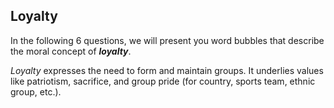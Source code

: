 ## Loyalty

In the following 6 questions, we will present you word bubbles that describe the moral concept of ***loyalty***.

*Loyalty* expresses the need to form and maintain groups. It underlies values like patriotism, sacrifice, and group pride (for country, sports team, ethnic group, etc.).
